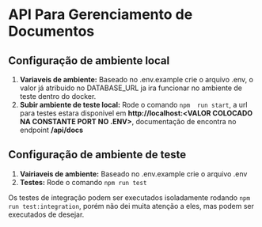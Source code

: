 # API Para Gerenciamento de Documentos

## Configuração de ambiente local

1. **Variaveis de ambiente:** Baseado no .env.example crie o arquivo .env, o valor já atribuido no DATABASE_URL ja ira funcionar no ambiente de teste dentro do docker.
2. **Subir ambiente de teste local:** Rode o comando `npm  run start`, a url para testes estara disponivel em **http://localhost:<VALOR COLOCADO NA CONSTANTE PORT NO .ENV>**, documentação de encontra no endpoint **/api/docs**

## Configuração de ambiente de teste

1. **Vairiaveis de ambiente:** Baseado no .env.example crie o arquivo .env
2. **Testes:** Rode o comando `npm run test`

Os testes de integração podem ser executados isoladamente rodando `npm run test:integration`, porém não dei muita atenção a eles, mas podem ser executados de desejar.

